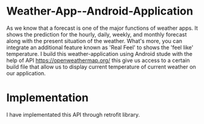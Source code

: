 # Weather-App--Android-Application

 As we know that a forecast is one of the major functions of weather apps. It shows the prediction for the hourly, daily, weekly, and monthly forecast along with the present situation of the weather. What's more, you can integrate an additional feature known as 'Real Feel' to shows the 'feel like' temperature.
 I build this weather-application using Android stude with the help of API https://openweathermap.org/ this give us access to a certain build file that allow us to display current temperature of current weather on our application.
 
 # Implementation
 I have implementated this  API through retrofit library.
